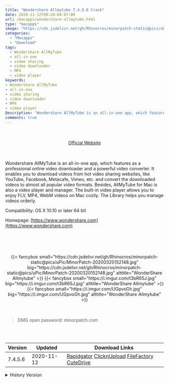```yaml
---
title: "Wondershare Allmytube 7.4.5.6 Crack"
date: 2020-11-12T00:20:04-07:00
url: /macapps/wondershare-allmytube.html
type: "macapps"
image: "https://cdn.jsdelivr.net/gh/Rhinocros/minorpatch-static@pics/uPic/hoKu5N.png"
categories:
  - "Macapps"
  - "Download"
tags:
  - Wondershare AllMyTube
  - all-in-one
  - video sharing
  - video downloader
  - MP4
  - video player
keywords:
- Wondershare AllMyTube
- all-in-one
- video sharing
- video downloader
- MP4
- video player
Description: "Wondershare AllMyTube is an all-in-one app, which features as a professional online video downloader and a powerful video converter"
comments: true
---
```


<br/>
<br/>
<center>
<a href="https://www.wondershare.com" target="blank"><div class="border border-blue-500 rounded-lg transition duration-500 
    ease-in-out w-48 text-lg text-blue-500 text-center px-2 hover:bg-blue-500 hover:text-white">
  Official Website 
</div></a>
</center>
<br/>
<br/>

Wondershare AllMyTube is an all-in-one app, which features as a professional online video downloader and a powerful video converter. It enables you to download videos from hot video sharing websites, like YouTube, Facebook, Metacafe, Vimeo, etc. and convert the downloaded videos to almost all popular video formats. Besides, AllMyTube for Mac is also a video player and manager. The built-in video player allows you to enjoy FLV, MP4, WebM videos on Mac cozily. The Library helps you manage videos orderly.

Compatibility: OS X 10.10 or later 64 bit

Homepage: [https://www.wondershare.com](https://www.wondershare.com)

<br/>
<br/>
<script async src="https://pagead2.googlesyndication.com/pagead/js/adsbygoogle.js"></script>
<ins class="adsbygoogle"
     style="display:block; text-align:center;"
     data-ad-layout="in-article"
     data-ad-format="fluid"
     data-ad-client="ca-pub-8746275014476192"
     data-ad-slot="5144997159"></ins>
<script>
     (adsbygoogle = window.adsbygoogle || []).push({});
</script>
<br/>
<br/>


<center>
<div class="w-full grid grid-cols-3 flex gap-2">
{{< fancybox small="https://cdn.jsdelivr.net/gh/Rhinocros/minorpatch-static@pics/uPic/MinorPatch-20200320152148.jpg" big="https://cdn.jsdelivr.net/gh/Rhinocros/minorpatch-static@pics/uPic/MinorPatch-20200320152148.jpg" alttitle="WonderShare Allmytube" >}}
{{< fancybox small="https://i.imgur.com/t3bR65J.jpg" big="https://i.imgur.com/t3bR65J.jpg" alttitle="WonderShare Allmytube" >}}
{{< fancybox small="https://i.imgur.com/UGpvoGh.jpg" big="https://i.imgur.com/UGpvoGh.jpg" alttitle="WonderShare Allmytube" >}}
</div>
</center>

<br/>
<br/>


> DMG open password: minorpatch.com

<br/>

<br/>
<div id="history_version" class="history_version">

| Version | Updated | Download Links |
| ---- | ---- | ---- |
| 7.4.5.6 | 2020-11-12 | [Rapidgator](https://ouo.io/SCECm7)   [ClicknUpload](https://ouo.io/LT2DfLG)   [FileFactory](https://ouo.io/y1viTy)   [CuteDrive](https://ouo.io/6r8yqK) |
<details>
<summary>History Version</summary>

| Version | Updated | Download Links |
| ---- | ---- | ---- |
| 7.4.2.1 | 2020-03-20 | [UsersCloud](https://ouo.io/TY618U)   [ClicknUpload](https://ouo.io/FI1RQz)   [FileFactory](https://ouo.io/bx2HE5)   [CuteDrive](https://ouo.io/lA5rIL) |
</details>

</div>
